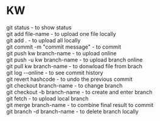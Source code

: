 # KW
git status           -       to show status  <br />
git add file-name        -       to upload one file locally  <br />
git add .             -        to upload all locally  <br />
git commit -m "commit message" - to commit  <br />
git push kw branch-name  -        to upload online  <br />
git push -u kw branch-name -      to upload branch online  <br />
git pull kw branch-name    -      to donwload file from brach  <br />
git log --online        -      to see commit history  <br />
git revert hashcode   -      to undo the previous commit  <br />
git checkout branch-name   -      to change branch  <br />
git checkout -b branch-name  -    to create and enter branch  <br />
git fetch                -     to upload local branch  <br />
git merge branch-name        -    to combine final result to commit  <br />
git branch -d branch-name   -    to delete branch locally  <br />
